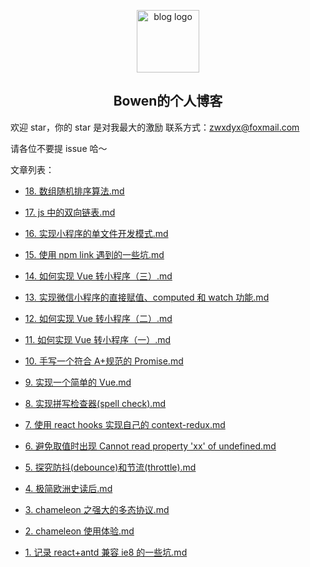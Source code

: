 <p align="center"><a href="https://www.zhangwenxiang.cn" target="_blank" rel="noopener noreferrer"><img width="100" src="https://blog-mars.oss-cn-hangzhou.aliyuncs.com/logo.jpg" alt="blog logo"></a></p>

<h2 align="center">Bowen的个人博客</h2>

欢迎 star，你的 star 是对我最大的激励
联系方式：zwxdyx@foxmail.com

请各位不要提 issue 哈～

文章列表：


  - [18. 数组随机排序算法.md](https://github.com/Bowen7/Blog/issues/)

  - [17. js 中的双向链表.md](https://github.com/Bowen7/Blog/issues/)

  - [16. 实现小程序的单文件开发模式.md](https://github.com/Bowen7/Blog/issues/)

  - [15. 使用 npm link 遇到的一些坑.md](https://github.com/Bowen7/Blog/issues/)

  - [14. 如何实现 Vue 转小程序（三）.md](https://github.com/Bowen7/Blog/issues/)

  - [13. 实现微信小程序的直接赋值、computed 和 watch 功能.md](https://github.com/Bowen7/Blog/issues/)

  - [12. 如何实现 Vue 转小程序（二）.md](https://github.com/Bowen7/Blog/issues/)

  - [11. 如何实现 Vue 转小程序（一）.md](https://github.com/Bowen7/Blog/issues/)

  - [10. 手写一个符合 A+规范的 Promise.md](https://github.com/Bowen7/Blog/issues/)

  - [9. 实现一个简单的 Vue.md](https://github.com/Bowen7/Blog/issues/)

  - [8. 实现拼写检查器(spell check).md](https://github.com/Bowen7/Blog/issues/)

  - [7. 使用 react hooks 实现自己的 context-redux.md](https://github.com/Bowen7/Blog/issues/)

  - [6. 避免取值时出现 Cannot read property &#39;xx&#39; of undefined.md](https://github.com/Bowen7/Blog/issues/)

  - [5. 探究防抖(debounce)和节流(throttle).md](https://github.com/Bowen7/Blog/issues/)

  - [4. 极简欧洲史读后.md](https://github.com/Bowen7/Blog/issues/)

  - [3. chameleon 之强大的多态协议.md](https://github.com/Bowen7/Blog/issues/)

  - [2. chameleon 使用体验.md](https://github.com/Bowen7/Blog/issues/)

  - [1. 记录 react+antd 兼容 ie8 的一些坑.md](https://github.com/Bowen7/Blog/issues/16)

